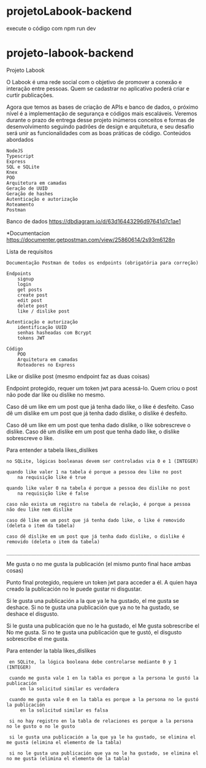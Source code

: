 # projetoLabook-backend

execute o código com npm run dev

# projeto-labook-backend


Projeto Labook

O Labook é uma rede social com o objetivo de promover a conexão e interação entre pessoas. Quem se cadastrar no aplicativo poderá criar e curtir publicações.

Agora que temos as bases de criação de APIs e banco de dados, o próximo nível é a implementação de segurança e códigos mais escaláveis. Veremos durante o prazo de entrega desse projeto inúmeros conceitos e formas de desenvolvimento seguindo padrões de design e arquitetura, e seu desafio será unir as funcionalidades com as boas práticas de código.
Conteúdos abordados

    NodeJS
    Typescript
    Express
    SQL e SQLite
    Knex
    POO
    Arquitetura em camadas
    Geração de UUID
    Geração de hashes
    Autenticação e autorização
    Roteamento
    Postman

Banco de dados
https://dbdiagram.io/d/63d16443296d97641d7c1ae1


*Documentacion
https://documenter.getpostman.com/view/25860614/2s93m6128n



Lista de requisitos

    Documentação Postman de todos os endpoints (obrigatória para correção)

    Endpoints
        signup
        login
        get posts
        create post
        edit post
        delete post
        like / dislike post

    Autenticação e autorização
        identificação UUID
        senhas hasheadas com Bcrypt
        tokens JWT

    Código
        POO
        Arquitetura em camadas
        Roteadores no Express
        

Like or dislike post (mesmo endpoint faz as duas coisas)

Endpoint protegido, requer um token jwt para acessá-lo.
Quem criou o post não pode dar like ou dislike no mesmo.

Caso dê um like em um post que já tenha dado like, o like é desfeito.
Caso dê um dislike em um post que já tenha dado dislike, o dislike é desfeito.

Caso dê um like em um post que tenha dado dislike, o like sobrescreve o dislike.
Caso dê um dislike em um post que tenha dado like, o dislike sobrescreve o like.

Para entender a tabela likes_dislikes

    no SQLite, lógicas booleanas devem ser controladas via 0 e 1 (INTEGER)

    quando like valer 1 na tabela é porque a pessoa deu like no post
        na requisição like é true

    quando like valer 0 na tabela é porque a pessoa deu dislike no post
        na requisição like é false

    caso não exista um registro na tabela de relação, é porque a pessoa não deu like nem dislike

    caso dê like em um post que já tenha dado like, o like é removido (deleta o item da tabela)

    caso dê dislike em um post que já tenha dado dislike, o dislike é removido (deleta o item da tabela)
    
    _______________________________________________________________________________________________________
Me gusta o no me gusta la publicación (el mismo punto final hace ambas cosas)

Punto final protegido, requiere un token jwt para acceder a él.
A quien haya creado la publicación no le puede gustar ni disgustar.

Si le gusta una publicación a la que ya le ha gustado, el me gusta se deshace.
Si no te gusta una publicación que ya no te ha gustado, se deshace el disgusto.

Si le gusta una publicación que no le ha gustado, el Me gusta sobrescribe el No me gusta.
Si no te gusta una publicación que te gustó, el disgusto sobrescribe el me gusta.

Para entender la tabla likes_dislikes

     en SQLite, la lógica booleana debe controlarse mediante 0 y 1 (INTEGER)

     cuando me gusta vale 1 en la tabla es porque a la persona le gustó la publicación
         en la solicitud similar es verdadera

     cuando me gusta vale 0 en la tabla es porque a la persona no le gustó la publicación
         en la solicitud similar es falsa

     si no hay registro en la tabla de relaciones es porque a la persona no le gusto o no le gusto

     si le gusta una publicación a la que ya le ha gustado, se elimina el me gusta (elimina el elemento de la tabla)

     si no le gusta una publicación que ya no le ha gustado, se elimina el no me gusta (elimina el elemento de la tabla)
